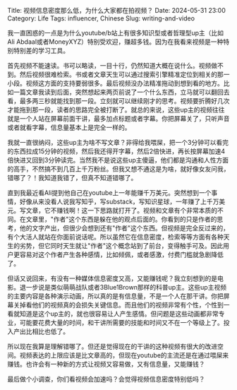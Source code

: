 Title: 视频信息密度那么低，为什么大家都在拍视频？
Date: 2024-05-31 23:00
Category: Life
Tags: influencer, Chinese
Slug: writing-and-video

我一直困惑的一点是为什么youtube/b站上有很多知识型或者哲理型up主（比如Ali Abdaal或者MoneyXYZ）特别受欢迎，赚超多钱。因为在我看来视频是一种特别特别差的学习工具。

首先视频不能速读。书可以略读，一目十行，仍然知道大概在说什么。视频做不到。然后视频很难检索。书或者文章天生可以通过搜索引擎精准定位到相关的那一小段。视频这方面的支持要弱很多。最后视频没办法精准拖动到想到看的地方。比如一篇文章我读到后面，突然想起来两页前说了一个什么东西，立马就可以翻回去看，最多两三秒就能找到那一段。立刻就可以继续刚才的思考。视频要折腾好几次才能拖到那一段，读者的思路完全被打断了。就总的来说，这些up主的视频往往就是一个人站在屏幕前面干讲，最多加点标题或者字幕。你把屏幕关了，只听声音或者就看字幕，信息量基本上是完全一样的。

我就一直很纳闷，这些up主为啥不写文章？非得给我喂屎，把一个3分钟可以看完的东西拉成15分钟的视频，然后我还得开字幕，然后2倍快进，再长按屏幕加速4倍快进又回到3分钟读完。当然我不是说这些up主傻逼，他们都是沟通和人性方面的高手，不然搞不到几百上千万粉丝。但我又想不通这是为啥，就好像女友问我，错哪了？！我知道我错了，但真不知道错哪了。

直到我最近看Ali提到他自己在youtube上一年能赚千万美元。突然想到一个事情，好像从来没看人说我写知乎，写substack，写知识星球，一年赚了上千万美元。写文章，它不赚钱啊！这一下思路就打开了。视频和文章有个非常本质的不同。在文章里，"作者"这个东西是躲在他的观点后面的。你看到的只是作者的思考，他的文字产出，但很少会想到还有"作者"这个东西。但视频是完全反过来的，有个大活人就站在你面前说话呢。所以虽然它在信息密度，检索等等方面有各种天生的劣势，但它同时天生就让"作者"这个概念站到了前台，变得触手可及。因此用户更容易对这个作者产生各种感情，比如倾佩，或者感激，付费门槛就急剧降低了。

但话又说回来，有没有一种媒体信息密度又高，又能赚钱呢？我立刻想到的是电影。退一步说是类似萌萌战队或者3Blue1Brown那样的科普up主。这些up主视频的主要内容是各种演示动画，所以真的是有信息量，不是一个人在那干讲。你把屏幕关掉看他们的视频真的会损失关键信息。而且他们的视频非常有个性，个性到一看就知道是这个up主的，就也很容易让人产生感情。但问题是这些动画都非常专业，可能要花费大量的时间，和干讲所需要的技能和时间又不在一个等级上了。投入产出比相比也低了。

所以现在我算是理解错哪了。但还是觉得现在的干讲的这种视频有很大的改进空间。视频表达的上限应该是比文章高的，但现在youtube的主流还是在通过喂屎来赚钱。也许会有一种新的方式让视频又容易做，又有信息量，又能赚钱？

最后做个小调查，你们看视频会加速吗？会觉得视频信息密度特别低吗？

<script async data-uid="65448d4615" src="https://yage.kit.com/65448d4615/index.js"></script>
